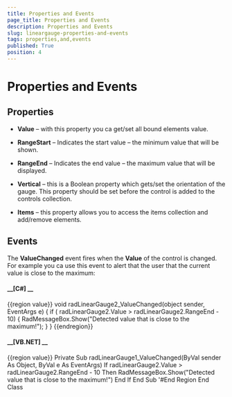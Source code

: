```yaml
---
title: Properties and Events
page_title: Properties and Events
description: Properties and Events
slug: lineargauge-properties-and-events
tags: properties,and,events
published: True
position: 4
---
```


# Properties and Events



## Properties

* __Value__ – with this property you ca get/set all bound elements value. 

* __RangeStart__ – Indicates the start value – the minimum value that will be shown.

* __RangeEnd__ – Indicates the end value – the maximum value that will be displayed.

* __Vertical__ – this is a Boolean property which gets/set the orientation of the gauge. This property should be set before 
            the control is added to the controls collection.

* __Items__ – this property allows you to access the items collection and add/remove elements.

## Events

The __ValueChanged__ event fires when the __Value__ of the control is changed.
        For example you ca use this event to alert that the user that the current value is close to the maximum:

#### __[C#] __

{{region value}}
	        void radLinearGauge2_ValueChanged(object sender, EventArgs e)
	        {
	            if ( radLinearGauge2.Value > radLinearGauge2.RangeEnd - 10)
	            {
	                RadMessageBox.Show("Detected value that is close to the maximum!");
	            }
	        }
	{{endregion}}



#### __[VB.NET] __

{{region value}}
	    Private Sub radLinearGauge1_ValueChanged(ByVal sender As Object, ByVal e As EventArgs)
	        If radLinearGauge2.Value > radLinearGauge2.RangeEnd - 10 Then
	            RadMessageBox.Show("Detected value that is close to the maximum!")
	        End If
	    End Sub
	    '#End Region
	End Class


